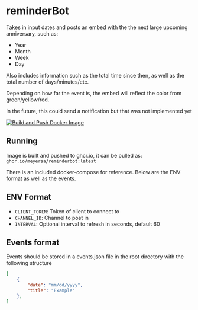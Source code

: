 # reminderBot

Takes in input dates and posts an embed with the the next large upcoming anniversary, such as: 

- Year
- Month
- Week
- Day

Also includes information such as the total time since then, as well as the total number of days/minutes/etc.

Depending on how far the event is, the embed will reflect the color from green/yellow/red. 

In the future, this could send a notification but that was not implemented yet 

[![Build and Push Docker Image](https://github.com/meyersa/reminderbot/actions/workflows/docker-image.yml/badge.svg)](https://github.com/meyersa/reminderbot/actions/workflows/docker-image.yml)

## Running
Image is built and pushed to ghcr.io, it can be pulled as: `ghcr.io/meyersa/reminderbot:latest`

There is an included docker-compose for reference. Below are the ENV format as well as the events.

## ENV Format 
- `CLIENT_TOKEN`: Token of client to connect to
- `CHANNEL_ID`: Channel to post in 
- `INTERVAL`: Optional interval to refresh in seconds, default 60 

## Events format 
Events should be stored in a events.json file in the root directory with the following structure 

```JSON
[
    {
        "date": "mm/dd/yyyy",
        "title": "Example"
    },
]
```